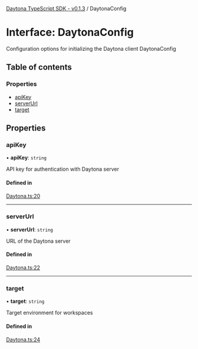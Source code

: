 [Daytona TypeScript SDK - v0.1.3](../README.md) / DaytonaConfig

# Interface: DaytonaConfig

Configuration options for initializing the Daytona client
 DaytonaConfig

## Table of contents

### Properties

- [apiKey](DaytonaConfig.md#apikey)
- [serverUrl](DaytonaConfig.md#serverurl)
- [target](DaytonaConfig.md#target)

## Properties

### apiKey

• **apiKey**: `string`

API key for authentication with Daytona server

#### Defined in

[Daytona.ts:20](https://github.com/daytonaio/sdk/blob/b45168f061cd6be86cb18d4f6da11d28c59292bf/packages/typescript/src/Daytona.ts#L20)

___

### serverUrl

• **serverUrl**: `string`

URL of the Daytona server

#### Defined in

[Daytona.ts:22](https://github.com/daytonaio/sdk/blob/b45168f061cd6be86cb18d4f6da11d28c59292bf/packages/typescript/src/Daytona.ts#L22)

___

### target

• **target**: `string`

Target environment for workspaces

#### Defined in

[Daytona.ts:24](https://github.com/daytonaio/sdk/blob/b45168f061cd6be86cb18d4f6da11d28c59292bf/packages/typescript/src/Daytona.ts#L24)
